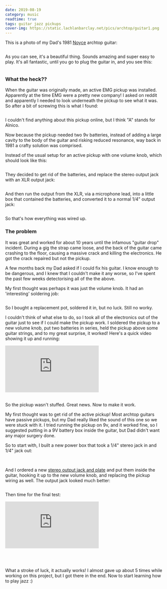 ```yaml
---
date: 2019-08-19
category: music
readtime: true
tags: guitar jazz pickups
cover-img: https://static.lachlanbarclay.net/pics/archtop/guitar1.png
---
```

<p>This is a photo of my Dad's 1981 <a href="http://www.noyceguitars.com" target="_blank">Noyce</a> archtop guitar:</p>

<img data-src="https://static.lachlanbarclay.net/pics/archtop/guitar1.png" class="img-responsive lazyload" />

<p>As you can see, it's a beautiful thing. Sounds amazing and super easy to play. It's all fantastic, until you go to plug the guitar in, and you see this:</p>

<img data-src="https://static.lachlanbarclay.net/pics/archtop/xlr-output.png" class="img-responsive lazyload" />

<h3>What the heck??</h3>


<p>When the guitar was originally made, an active EMG pickup was installed. Apparently at the time EMG were a pretty new company! I asked on reddit and apparently I needed to look underneath the pickup to see what it was. So after a bit of screwing this is what I found:</p>

<img data-src="https://static.lachlanbarclay.net/pics/archtop/pickup-back.jpg" class="img-responsive lazyload" />

<p>I couldn't find anything about this pickup online, but I think "A" stands for Alnico. </p>
<p>
Now because the pickup needed two 9v batteries, instead of adding a large cavity to the body of the guitar and risking reduced resonance, way back in 1981 a crafty solution was comprised. </p>

<p>Instead of the usual setup for an active pickup with one volume knob, which should look like this:</p>

<img data-src="https://static.lachlanbarclay.net/pics/archtop/wiring-diagram1.png" class="img-responsive lazyload" />

<p>They decided to get rid of the batteries, and replace the stereo output jack with an XLR output jack:</p>

<img data-src="https://static.lachlanbarclay.net/pics/archtop/wiring-diagram2.png" class="img-responsive lazyload" />

<p>And then run the output from the XLR, via a microphone lead, into a little box that contained the batteries, and converted it to a normal 1/4" output jack:</p>

<img data-src="https://static.lachlanbarclay.net/pics/archtop/wiring-diagram3.png" class="img-responsive lazyload" />

<p>So that's how everything was wired up.</p>


<h3>The problem</h3>


<p>It was great and worked for about 10 years until the infamous "guitar drop" incident. During a gig the strap came loose, and the back of the guitar came crashing to the floor, causing a massive crack and killing the electronics. He got the crack repaired but not the pickup.</p>

<p>A few months back my Dad asked if I could fix his guitar. I know enough to be dangerous, and I knew that I couldn't make it any worse, so I've spent the past few weeks detectorising all of the the above.</p>

<p>My first thought was perhaps it was just the volume knob. It had an 'interesting' soldering job:</p>

<img data-src="https://static.lachlanbarclay.net/pics/archtop/volume-knob-wiring.jpg" class="img-responsive lazyload" />

<p>So I bought a replacement pot, soldered it in, but no luck. Still no worky.</p>

<p>I couldn't think of what else to do, so I took all of the electronics out of the guitar just to see if I could make the pickup work. I soldered the pickup to a new volume knob, put two batteries in series, held the pickup above some guitar strings, and to my great surprise, it worked! Here's a quick video showing it up and running:</p>

<div class='embed-container'><iframe src='https://www.youtube.com/embed/f703nLXr4rY' frameborder='0' allowfullscreen></iframe></div>

<br />
<p>So the pickup wasn't stuffed. Great news. Now to make it work.</p>

<p>My first thought was to get rid of the active pickup! Most archtop guitars have passive pickups, but my Dad really liked the sound of this one so we were stuck with it. I tried running the pickup on 9v, and it worked fine, so I suggested putting in a 9V battery box inside the guitar, but Dad didn't want any major surgery done.</p>

<p>So to start with, I built a new power box that took a 1/4" stereo jack in and 1/4" jack out:</p>

<img data-src="https://static.lachlanbarclay.net/pics/archtop/newbox.png" class="img-responsive lazyload" />
<img data-src="https://static.lachlanbarclay.net/pics/archtop/powerbox2.jpg" class="img-responsive lazyload" />
<img data-src="https://static.lachlanbarclay.net/pics/archtop/newbox2.png" class="img-responsive lazyload" />

<p>And I ordered a new <a target="_blank"  href="https://luthiersupplies.com.au/les-paul-style-jack-plates">stereo output jack and plate</a> and put them inside the guitar, hooking it up to the new volume knob, and replacing the pickup wiring as well. The output jack looked much better: </p>

<img data-src="https://static.lachlanbarclay.net/pics/archtop/new-output-jack.jpg" class="img-responsive lazyload" />

<p>Then time for the final test:</p>

<div class='embed-container'><iframe src='https://www.youtube.com/embed/n6yWGZISJzQ' frameborder='0' allowfullscreen></iframe>

<br /><br />
<p>What a stroke of luck, it actually works! I almost gave up about 5 times while working on this project, but I got there in the end. Now to start learning how to play jazz :) </p>